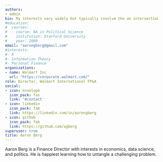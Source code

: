 ```yaml
---
authors:
- admin
bio: My interests vary widely but typically involve the an intersection between math and the real world.
#education:
#  courses:
#  - course: BA in Political Science
#    institution: Stanford University
#    year: 2009
email: "aarongberg@gmail.com"
#interests:
#- R
#- Information Theory
#- Personal Finance
organizations:
- name: Walmart Inc
  url: "https://corporate.walmart.com/"
role: Director, Walmart International FP&A
social:
- icon: envelope
  icon_pack: fas
  link: '#contact'
- icon: linkedin
  icon_pack: fab
  link: https://linkedin.com/in/aarongberg
- icon: github
  icon_pack: fab
  link: https://github.com/agberg
superuser: true
title: Aaron Berg
---
```


Aaron Berg is a Finance Director with interests in economics, data science, and politics.  He is happiest learning how to untangle a challenging problem.